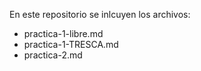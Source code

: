 En este repositorio se inlcuyen los archivos: 
- practica-1-libre.md
- practica-1-TRESCA.md
- practica-2.md

